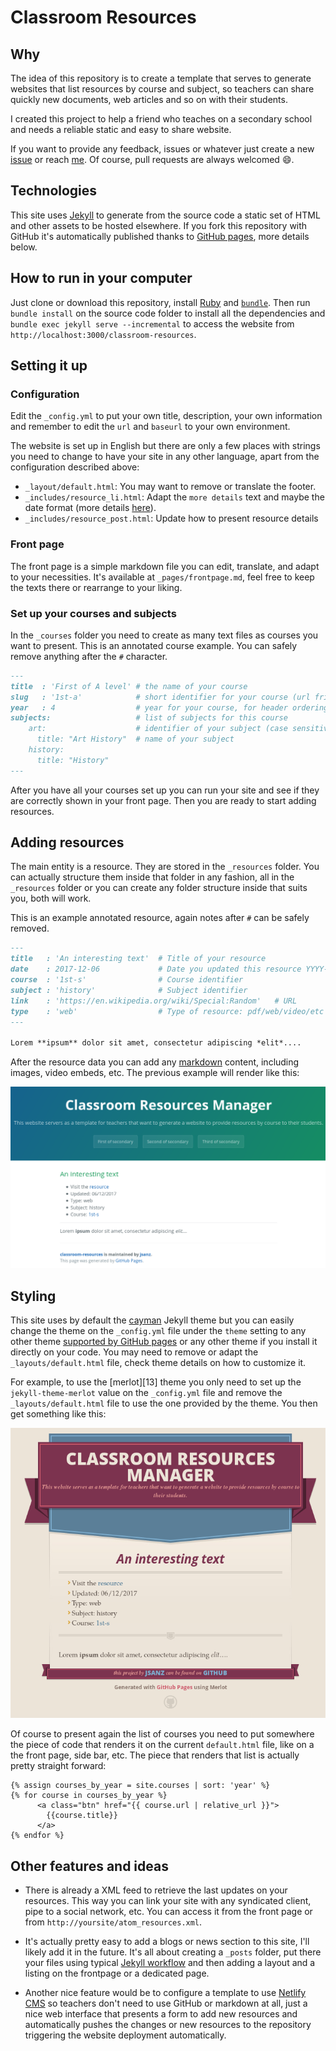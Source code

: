 # Classroom Resources

## Why

The idea of this repository is to create a template that serves to generate websites that list resources by course and subject, so teachers can share quickly new documents, web articles and so on with their students.

I created this project to help a friend who teaches on a secondary school and needs a reliable static and easy to share website.

If you want to provide any feedback, issues or whatever just create a new [issue][6] or reach [me][7]. Of course, pull requests are always welcomed :smile:.

## Technologies

This site uses [Jekyll][1] to generate from the source code a static set of HTML and other assets to be hosted elsewhere. If you fork this repository with GitHub it's automatically published thanks to [GitHub pages][2], more details below.

## How to run in your computer

Just clone or download this repository, install [Ruby][3] and [`bundle`][4]. Then run `bundle install` on the source code folder to install all the dependencies and `bundle exec jekyll serve --incremental` to access the website from `http://localhost:3000/classroom-resources`.

## Setting it up

### Configuration

Edit the `_config.yml` to put your own title, description, your own information and remember to edit the `url` and `baseurl` to your own environment.

The website is set up in English but there are only a few places with strings you need to change to have your site in any other language, apart from the configuration described above:

* `_layout/default.html`: You may want to remove or translate the footer.
* `_includes/resource_li.html`: Adapt the `more details` text and maybe the date format (more details [here][12]).
* `_includes/resource_post.html`: Update how to present resource details

### Front page

The front page is a simple markdown file you can edit, translate, and adapt to your necessities. It's available at `_pages/frontpage.md`, feel free to keep the texts there or rearrange to your liking.

### Set up your courses and subjects

In the `_courses` folder you need to create as many text files as courses you want to present. This is an annotated course example. You can safely remove anything after the `#` character.

```md
---
title  : 'First of A level' # the name of your course
slug   : '1st-a'            # short identifier for your course (url friendly)
year   : 4                  # year for your course, for header ordering
subjects:                   # list of subjects for this course
    art:                    # identifier of your subject (case sensitive)
      title: "Art History"  # name of your subject
    history:
      title: "History"
---
```

After you have all your courses set up you can run your site and see if they are correctly shown in your front page. Then you are ready to start adding resources.

## Adding resources

The main entity is a resource. They are stored in the `_resources` folder. You can actually structure them inside that folder in any fashion, all in the `_resources` folder or you can create any folder structure inside that suits you, both will work.

This is an example annotated resource, again notes after `#` can be safely removed.

```md
---
title   : 'An interesting text'  # Title of your resource
date    : 2017-12-06             # Date you updated this resource YYYY-MM-DD
course  : '1st-s'                # Course identifier
subject : 'history'              # Subject identifier
link    : 'https://en.wikipedia.org/wiki/Special:Random'   # URL
type    : 'web'                  # Type of resource: pdf/web/video/etc
---

Lorem **ipsum** dolor sit amet, consectetur adipiscing *elit*....
```

After the resource data you can add any [markdown][5] content, including images, video embeds, etc. The previous example will render like this:

![](assets/imgs/screenshot.png)

## Styling

This site uses by default the [cayman][10] Jekyll theme but you can easily change the theme on the `_config.yml` file under the `theme` setting to any other theme [supported by GitHub pages][11] or any other theme if you install it directly on your code. You may need to remove or adapt the `_layouts/default.html` file, check theme details on how to customize it.

For example, to use the [merlot][13] theme you only need to set up the `jekyll-theme-merlot` value on the `_config.yml` file and remove the `_layouts/default.html` file to use the one provided by the theme. You then get something like this:

![](assets/imgs/merlot.png)

Of course to present again the list of courses you need to put somewhere the piece of code that renders it on the current `default.html` file, like on a the front page, side bar, etc. The piece that renders that list is actually pretty straight forward:

```liquid
{% assign courses_by_year = site.courses | sort: 'year' %}
{% for course in courses_by_year %}
      <a class="btn" href="{{ course.url | relative_url }}">
        {{course.title}}
      </a>
{% endfor %}
```


## Other features and ideas

* There is already a XML feed to retrieve the last updates on your resources. This way you can link your site with any syndicated client, pipe to a social network, etc. You can access it from the front page or from `http://yoursite/atom_resources.xml`.

* It's actually pretty easy to add a blogs or news section to this site, I'll likely add it in the future. It's all about creating a `_posts` folder, put there your files using typical [Jekyll workflow][8] and then adding a layout and a listing on the frontpage or a dedicated page.

* Another nice feature would be to configure a template to use [Netlify CMS][9] so teachers don't need to use GitHub or markdown at all, just a nice web interface that presents a form to add new resources and automatically pushes the changes or new resources to the repository triggering the website deployment automatically.

[1]: http://jekyllrb.com
[2]: https://pages.github.com/
[3]: https://www.ruby-lang.org/en/
[4]: https://bundler.io/
[5]: https://guides.github.com/features/mastering-markdown/
[6]: https://github.com/jsanz/classroom-resources/issues/new
[7]: https://www.jorgesanz.net/
[8]: https://jekyllrb.com/docs/posts/
[9]: https://www.netlifycms.org/
[10]: https://pages-themes.github.io/cayman/
[11]: https://pages.github.com/versions/
[12]: http://alanwsmith.com/jekyll-liquid-date-formatting-examples
